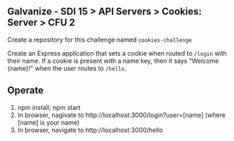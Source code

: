 Galvanize - SDI 15 > API Servers > Cookies: Server > CFU 2
---

Create a repository for this challenge named `cookies-challenge`

Create an Express application that sets a cookie when routed to `/login` with their name. If a cookie is present with a name key, then it says "Welcome {name}!" when the user routes to `/hello`.


## Operate
1. npm install; npm start
1. In browser, nagivate to http://localhost:3000/login?user=[name] (where [name] is your name)
1. In browser, navigate to http://localhost:3000/hello